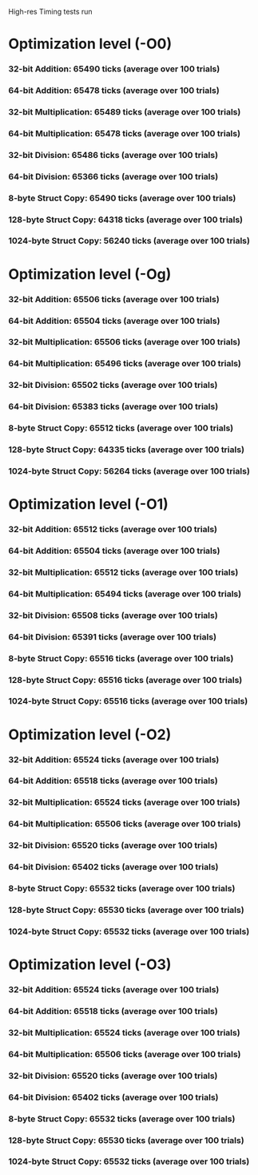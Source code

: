 High-res Timing tests run

# Optimization level (-O0)

### 32-bit Addition: 65490 ticks (average over 100 trials)
### 64-bit Addition: 65478 ticks (average over 100 trials)
### 32-bit Multiplication: 65489 ticks (average over 100 trials)
### 64-bit Multiplication: 65478 ticks (average over 100 trials)
### 32-bit Division: 65486 ticks (average over 100 trials)
### 64-bit Division: 65366 ticks (average over 100 trials)
### 8-byte Struct Copy: 65490 ticks (average over 100 trials)
### 128-byte Struct Copy: 64318 ticks (average over 100 trials)
### 1024-byte Struct Copy: 56240 ticks (average over 100 trials)

# Optimization level (-Og)

### 32-bit Addition: 65506 ticks (average over 100 trials)
### 64-bit Addition: 65504 ticks (average over 100 trials)
### 32-bit Multiplication: 65506 ticks (average over 100 trials)
### 64-bit Multiplication: 65496 ticks (average over 100 trials)
### 32-bit Division: 65502 ticks (average over 100 trials)
### 64-bit Division: 65383 ticks (average over 100 trials)
### 8-byte Struct Copy: 65512 ticks (average over 100 trials)
### 128-byte Struct Copy: 64335 ticks (average over 100 trials)
### 1024-byte Struct Copy: 56264 ticks (average over 100 trials)

# Optimization level (-O1)

### 32-bit Addition: 65512 ticks (average over 100 trials)
### 64-bit Addition: 65504 ticks (average over 100 trials)
### 32-bit Multiplication: 65512 ticks (average over 100 trials)
### 64-bit Multiplication: 65494 ticks (average over 100 trials)
### 32-bit Division: 65508 ticks (average over 100 trials)
### 64-bit Division: 65391 ticks (average over 100 trials)
### 8-byte Struct Copy: 65516 ticks (average over 100 trials)
### 128-byte Struct Copy: 65516 ticks (average over 100 trials)
### 1024-byte Struct Copy: 65516 ticks (average over 100 trials)

# Optimization level (-O2)

### 32-bit Addition: 65524 ticks (average over 100 trials)
### 64-bit Addition: 65518 ticks (average over 100 trials)
### 32-bit Multiplication: 65524 ticks (average over 100 trials)
### 64-bit Multiplication: 65506 ticks (average over 100 trials)
### 32-bit Division: 65520 ticks (average over 100 trials)
### 64-bit Division: 65402 ticks (average over 100 trials)
### 8-byte Struct Copy: 65532 ticks (average over 100 trials)
### 128-byte Struct Copy: 65530 ticks (average over 100 trials)
### 1024-byte Struct Copy: 65532 ticks (average over 100 trials)

# Optimization level (-O3)

### 32-bit Addition: 65524 ticks (average over 100 trials)
### 64-bit Addition: 65518 ticks (average over 100 trials)
### 32-bit Multiplication: 65524 ticks (average over 100 trials)
### 64-bit Multiplication: 65506 ticks (average over 100 trials)
### 32-bit Division: 65520 ticks (average over 100 trials)
### 64-bit Division: 65402 ticks (average over 100 trials)
### 8-byte Struct Copy: 65532 ticks (average over 100 trials)
### 128-byte Struct Copy: 65530 ticks (average over 100 trials)
### 1024-byte Struct Copy: 65532 ticks (average over 100 trials)

